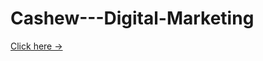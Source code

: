 # Cashew---Digital-Marketing

[Click here ->]([https://restfelix.netlify.app/](https://cashew-digitalmarketing.netlify.app/))

